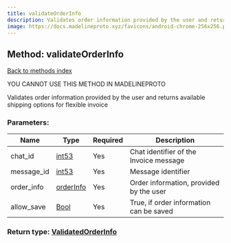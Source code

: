 ```yaml
---
title: validateOrderInfo
description: Validates order information provided by the user and returns available shipping options for flexible invoice
image: https://docs.madelineproto.xyz/favicons/android-chrome-256x256.png
---
```

## Method: validateOrderInfo  
[Back to methods index](index.md)


YOU CANNOT USE THIS METHOD IN MADELINEPROTO


Validates order information provided by the user and returns available shipping options for flexible invoice

### Parameters:

| Name     |    Type       | Required | Description |
|----------|---------------|----------|-------------|
|chat\_id|[int53](../types/int53.md) | Yes|Chat identifier of the Invoice message|
|message\_id|[int53](../types/int53.md) | Yes|Message identifier|
|order\_info|[orderInfo](../constructors/orderInfo.md) | Yes|Order information, provided by the user|
|allow\_save|[Bool](../types/Bool.md) | Yes|True, if order information can be saved|


### Return type: [ValidatedOrderInfo](../types/ValidatedOrderInfo.md)

